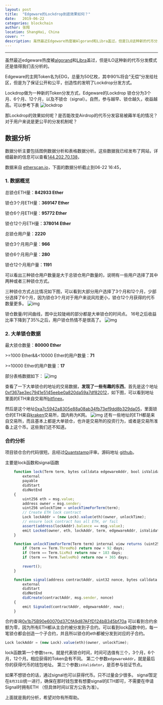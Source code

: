 ```yaml
---
layout: post
title:  "Edgeware的Lockdrop到底效果如何？"
date:   2019-06-22
categories: blockchain
author: 张翔
location: ShangHai, China
cover: ""
description: 虽然最近Edgeware热度被Algorand和Libra盖过，但是ILO这种新的代币分发模式还是值得我们去分析的。
---
```

---

虽然最近edgeware热度被[algorand](https://www.algorand.com/)和[Libra](https://libra.org)盖过，但是ILO这种新的代币分发模式还是值得我们去分析的。

Edgeware的主网Token名为EDG，总量为50亿枚，其中90%将会“无偿”分发给社区，但是为了保证公开和公平，创造性的发明了Lockdrop分发方式。

Lockdrop做为一种新的Token分发方式，Edgeware的Lockdrop
锁仓分为3个月、6个月、12个月，以及不锁仓（signal）。自然，参与越早、锁仓越久，收益越高。可以参考下表
![lockdrop](https://oss02.bihu.com/image/20190604/56d94f7378392ba6a435863e289a4eea_HEYTEKRVG44Q.jpg)

那Lockdrop的效果如何呢？是否能改变Airdrop的代币分发容易被薅羊毛的情况？对于用户来说是更公平的分发机制呢？

## 数据分析
数据分析主要包括图例数据分析和表格数据分析。这些数据我已经发布了网站，详细最新的信息可以查看[144.202.70.138](http://144.202.70.138)，

数据来自 [etherscan.io](https://etherscan.io/address/0x1b75B90e60070d37CfA9d87AFfD124bB345bf70a)，下面的数据分析截止到06-22 16:45，
### 1. 数据概览

总锁仓ETH量：**842933 Ether**

锁仓3个月ETH量：**369147 Ether**

锁仓6个月ETH量：**95772 Ether**

锁仓12个月ETH量：**378014 Ether**

总锁仓用户量：**2220**

锁仓3个月用户量：**966**

锁仓6个月用户量：**280**

锁仓12个月用户量：**1191**

可以看出三种锁仓用户数量是大于总锁仓用户数量的，说明有一些用户选择了其中两种或者三种锁仓方式。

三种锁仓方式占比情况如下图，可以看到大部分用户选择了3个月和12个月，少部分选择了6个月，因为锁仓3个月对于用户来说风险更小，锁仓12个月获得的代币数量更多。
![img](http://myblog-images1.oss-cn-beijing.aliyuncs.com/edgeware/2.png)


锁仓数量/时间曲线，图中比较陡峭的部分都是大单锁仓的时间点。
16号之后收益比率下降到了35%之后，用户锁仓热情不是很高了。
![img](http://myblog-images1.oss-cn-beijing.aliyuncs.com/edgeware/3.png)


### 2. 大单锁仓数据

最大锁仓数量：**80000 Ether**

\>=1000 Ether&&<10000 Ether的用户数量：**71**

\>=10000 Ether的用户数量：**17**

部分表格数据如下：
![img](http://myblog-images1.oss-cn-beijing.aliyuncs.com/edgeware/1.png)

查看了一下大单锁仓的地址的交易数据，**发现了一些有趣的东西**。首先是这个地址[0xf367ae3ec7941e5145eebe0a820da59a7df82012](
https://etherscan.io/address/0xf367ae3ec7941e5145eebe0a820da59a7df82012)，如下图，可以看到地址里面的ETH来自交易所[bitfinex](https://www.bitfinex.com/)。

然后是这个地址[0xa7c5942a8305e88a08ab34fb73ef9dd8b329da05](https://etherscan.io/address/0xa7c5942a8305e88a08ab34fb73ef9dd8b329da05)，里面锁仓的ETH来自[kraken](https://www.kraken.com/)交易所，国内称为K网。
![img](http://myblog-images1.oss-cn-beijing.aliyuncs.com/edgeware/4.png)
还有一些地址的ETH都是来自交易所，而且基本上都是大单锁仓，也许是交易所的投资行为，或者是交易所准备上这个币。这些我们还不知道。



###  合约分析
项目锁仓合约代码很短。且经过[Quantstamp](https://arena-attachments.s3.amazonaws.com/4282493/a155dc84aa1dfba4cfd3dc6be1e1ebdc.pdf?1557965252)评审。源码地址 [github](https://github.com/hicommonwealth/edgeware-lockdrop)。

主要是lock函数和signal函数
```javascript
    function lock(Term term, bytes calldata edgewareAddr, bool isValidator)
        external
        payable
        didStart
        didNotEnd
    {
        uint256 eth = msg.value;
        address owner = msg.sender;
        uint256 unlockTime = unlockTimeForTerm(term);
        // Create ETH lock contract
        Lock lockAddr = (new Lock).value(eth)(owner, unlockTime);
        // ensure lock contract has all ETH, or fail
        assert(address(lockAddr).balance == msg.value);
        emit Locked(owner, eth, lockAddr, term, edgewareAddr, isValidator, now);
    }

    function unlockTimeForTerm(Term term) internal view returns (uint256) {
        if (term == Term.ThreeMo) return now + 92 days;
        if (term == Term.SixMo) return now + 183 days;
        if (term == Term.TwelveMo) return now + 365 days;
        
        revert();
    }
```

```javascript
    function signal(address contractAddr, uint32 nonce, bytes calldata edgewareAddr)
        external
        didStart
        didNotEnd
        didCreate(contractAddr, msg.sender, nonce)
    {
        emit Signaled(contractAddr, edgewareAddr, now);
    }
```

合约查询[0x1b75B90e60070d37CfA9d87AFfD124bB345bf70a](https://etherscan.io/address/0x1b75b90e60070d37cfa9d87affd124bb345bf70a)
可以看到合约余额为零，因为所有ETH都从主合约被分发到子合约。可以看到lock函数中的，每一笔锁仓都会创造一个子合约，并且所以锁仓的eth都被分发到对应的子合约。
```javascript
Lock lockAddr = (new Lock).value(eth)(owner, unlockTime);
```
lock函数第一个参数`term`，就是代表锁仓时间，时间可选值有三个，3个月，6个月，12个月。相应获得的Token会有不同。
第二个参数`edgewareAddr`，就是最后你的获得代币的钱包地址。
第三个参数`isValidator`，是否参与验证节点。


如果不想锁仓的话，通过signal也可以获得代币。只不过量会少很多。
signal暂定在`8月31日`统一进行，确保在那时钱包里有想要signal的ETH即可，不需要在申请Signal时拥有ETH （但具体时间以官方公告为准）。


上面就是我的分析，希望对你有所帮助。
